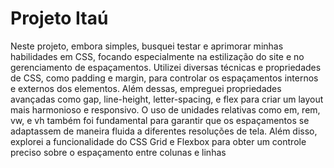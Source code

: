 <h1>Projeto Itaú</h1>
<p>Neste projeto, embora simples, busquei testar e aprimorar minhas habilidades em CSS, focando especialmente na estilização do site e no gerenciamento de espaçamentos. Utilizei diversas técnicas e propriedades de CSS, como padding e margin, para controlar os espaçamentos internos e externos dos elementos. Além dessas, empreguei propriedades avançadas como gap, line-height, letter-spacing, e flex para criar um layout mais harmonioso e responsivo. O uso de unidades relativas como em, rem, vw, e vh também foi fundamental para garantir que os espaçamentos se adaptassem de maneira fluida a diferentes resoluções de tela. Além disso, explorei a funcionalidade do CSS Grid e Flexbox para obter um controle preciso sobre o espaçamento entre colunas e linhas </p>
